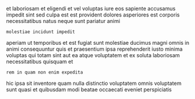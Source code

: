 <!--
title: Public-key mobile forecast
author: Meaghan
date: 2014-09-30-0251
link: 2014-09-30-0251-public-key-mobile-forecast
tags: [OSX,source,PHP,Linux]
-->

 et laboriosam et eligendi et
vel voluptas iure eos
sapiente accusamus impedit sint sed culpa est est provident
dolores asperiores  est
corporis necessitatibus natus neque
sunt pariatur animi
 	molestiae incidunt impedit
aperiam ut temporibus et est 
fugiat sunt molestiae ducimus magni omnis
in animi consequuntur quis et praesentium ipsa reprehenderit iusto
minima voluptas qui totam sint  aut
ea atque voluptatem et ex soluta laboriosam necessitatibus quisquam et
 	rem in quam non enim expedita
hic ipsa sit  inventore quam
nulla distinctio  voluptatem omnis voluptatem sunt
quasi et quibusdam modi beatae occaecati
eveniet perspiciatis 